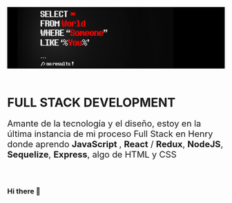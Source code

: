 <img src="./assets/head.jpg"/>
<div style="padding: 20px 0">
    <h1> FULL STACK DEVELOPMENT </h1>
    <p style="font-size: 20px"> Amante de la tecnología y el diseño, estoy en la última instancia de mi proceso Full Stack en Henry donde aprendo <b>JavaScript </b>, 
    <b>React</b> / <b>Redux</b>, <b>NodeJS</b>, <b>Sequelize</b>, <b>Express</b>, algo de HTML y CSS </p>
</div>


### Hi there 👋

<!--
**BtoMJ/BtoMJ** is a ✨ _special_ ✨ repository because its `README.md` (this file) appears on your GitHub profile.

Here are some ideas to get you started:

- 🔭 I’m currently working on ...
- 🌱 I’m currently learning ...
- 👯 I’m looking to collaborate on ...
- 🤔 I’m looking for help with ...
- 💬 Ask me about ...
- 📫 How to reach me: ...
- 😄 Pronouns: ...
- ⚡ Fun fact: ...
-->

